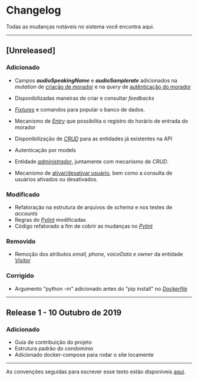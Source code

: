 # Changelog

Todas as mudanças notáveis no sistema você encontra aqui.

---

## [Unreleased]

### Adicionado
- Campos ***audioSpeakingName*** e ***audioSamplerate*** adicionados na *mutation* de [criação de morador](https://github.com/Alohomora-team/2019.2-AlohomoraPage/blob/master/docs/projeto/guia_de_uso.md#211-criando-um-morador) e na *query* de [autênticação do morador](https://github.com/Alohomora-team/2019.2-AlohomoraPage/blob/master/docs/projeto/guia_de_uso.md#31-autenticação-de-morador)

- Disponibilizadas maneiras de criar e consultar *feedbacks*

- [*Fixtures*](https://django.readthedocs.io/en/2.2.x/howto/initial-data.html) e comandos para popular o banco de dados.

- Mecanismo de [*Entry*](https://github.com/Alohomora-team/2019.2-AlohomoraPage/blob/master/docs/projeto/guia_de_uso.md#4-logs-de-entrada) que possibilita o registro do horário de entrada do morador

- Disponibilização de [*CRUD*](https://github.com/Alohomora-team/2019.2-AlohomoraPage/blob/master/docs/projeto/guia_de_uso.md#2-crud) para as entidades já existentes na API

- Autenticação por models

- Entidade [*administrador*](https://github.com/Alohomora-team/2019.2-AlohomoraPage/blob/master/docs/projeto/guia_de_uso.md#5-administração), juntamente com mecanismo de *CRUD*.

- Mecanismo de [ativar/desativar usuário](https://github.com/Alohomora-team/2019.2-AlohomoraPage/blob/master/docs/projeto/guia_de_uso.md#52-gerênciando-conta-de-usuários), bem como a consulta de usuários ativados ou desativados.


### Modificado
- Refatoração na estrutura de arquivos de *schema* e nos testes de *accounts*
- Regras do [*Pylint*]() modificadas 
- Código refatorado a fim de cobrir as mudanças no [*Pylint*]()

### Removido
*  Remoção dos atributos *email, phone, voiceData e owner* da entidade [*Visitor*](https://github.com/Alohomora-team/2019.2-AlohomoraPage/blob/master/docs/projeto/guia_de_uso.md#22-visitante) 

### Corrigido
-  Argumento "python -m" adicionado antes do "pip install" no [*Dockerfile*](docker/Dockerfile)

---

## Release 1 - 10 Outubro de 2019
### Adicionado
* Guia de contribuição do projeto
* Estrutura padrão do condominio
* Adicionado docker-compose para rodar o site locamente

---
 
As convenções seguidas para escrever esse texto estão disponíveis [aqui](https://keepachangelog.com/en/0.3.0/).
